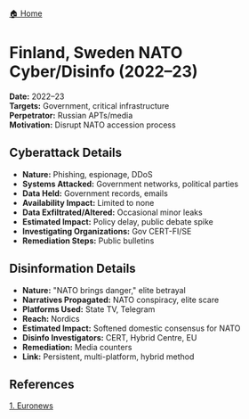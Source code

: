 <a href="{{ '/' | relative_url }}" class="home-button">🏠 Home</a>

# Finland, Sweden NATO Cyber/Disinfo (2022–23)

**Date:** 2022–23  
**Targets:** Government, critical infrastructure  
**Perpetrator:** Russian APTs/media  
**Motivation:** Disrupt NATO accession process

## Cyberattack Details
- **Nature:** Phishing, espionage, DDoS
- **Systems Attacked:** Government networks, political parties
- **Data Held:** Government records, emails
- **Availability Impact:** Limited to none
- **Data Exfiltrated/Altered:** Occasional minor leaks
- **Estimated Impact:** Policy delay, public debate spike
- **Investigating Organizations:** Gov CERT-FI/SE
- **Remediation Steps:** Public bulletins

## Disinformation Details
- **Nature:** "NATO brings danger," elite betrayal
- **Narratives Propagated:** NATO conspiracy, elite scare
- **Platforms Used:** State TV, Telegram
- **Reach:** Nordics
- **Estimated Impact:** Softened domestic consensus for NATO
- **Disinfo Investigators:** CERT, Hybrid Centre, EU
- **Remediation:** Media counters
- **Link:** Persistent, multi-platform, hybrid method

## References
[1. Euronews](https://www.euronews.com/2022/06/27/lithuania-hit-by-cyberattacks-amid-kaliningrad-sanctions-feud-with-russia)
